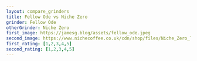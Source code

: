 ```yaml
---
layout: compare_grinders
title: Fellow Ode vs Niche Zero
grinder: Fellow Ode
otherGrinder: Niche Zero
first_image: https://jamesg.blog/assets/fellow_ode.jpeg
second_image: https://www.nichecoffee.co.uk/cdn/shop/files/Niche_Zero_Testimonial_5_1024x1024.jpg?v=1637070850
first_rating: [1,2,3,4,5]
second_rating: [1,2,3,4,5]
---
```


